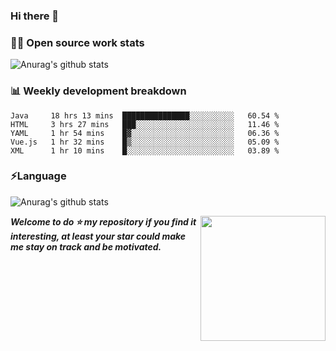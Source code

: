 

### Hi there 👋
### 👨‍💻 Open source work stats
![Anurag's github stats](https://github-readme-stats.vercel.app/api?username=wyndem&show_icons=true&theme=radical)

### 📊 Weekly development breakdown
<!--START_SECTION:waka-->
```text
Java     18 hrs 13 mins  ███████████████░░░░░░░░░░   60.54 % 
HTML     3 hrs 27 mins   ███░░░░░░░░░░░░░░░░░░░░░░   11.46 % 
YAML     1 hr 54 mins    █▓░░░░░░░░░░░░░░░░░░░░░░░   06.36 % 
Vue.js   1 hr 32 mins    █▒░░░░░░░░░░░░░░░░░░░░░░░   05.09 % 
XML      1 hr 10 mins    █░░░░░░░░░░░░░░░░░░░░░░░░   03.89 % 
```
<!--END_SECTION:waka-->


### ⚡Language
![Anurag's github stats](https://github-readme-stats.vercel.app/api/top-langs/?username=wyndem&layout=compact&hide_border=true&langs_count=10)



<img align='right' src='https://octodex.github.com/images/hula_loop_octodex03.gif' width='200"'>


***Welcome to do ⭐ my repository if you find it interesting, at least your star could make me stay on track and be motivated.***







<!--
**wyndem/wyndem** is a ✨ _special_ ✨ repository because its `README.md` (this file) appears on your GitHub profile.

Here are some ideas to get you started:

- 🔭 I’m currently working on ...
- 🌱 I’m currently learning ...
- 👯 I’m looking to collaborate on ...
- 🤔 I’m looking for help with ...
- 💬 Ask me about ...
- 📫 How to reach me: ...
- 😄 Pronouns: ...
- ⚡ Fun fact: ...
-->
